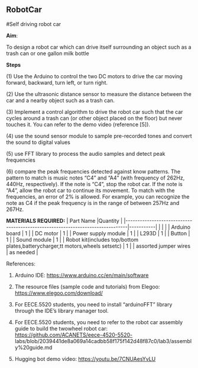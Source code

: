 ## RobotCar
#Self driving robot car


**Aim**:

To design a robot car which can drive itself surrounding an object such as a trash can or one gallon milk bottle 

**Steps**

(1) Use the Arduino to control the two DC motors to drive the car moving forward, backward,
turn left, or turn right.

(2) Use the ultrasonic distance sensor to measure the distance between the car and a
nearby object such as a trash can.

(3) Implement a control algorithm to drive the robot car such that the car cycles around a
trash can (or other object placed on the floor) but never touches it. You can refer to the
demo video (reference [5]).

(4) use the sound sensor module to sample pre-recorded tones and convert the sound to
digital values

(5) use FFT library to process the audio samples and detect peak frequencies

(6) compare the peak frequencies detected against know patterns. The pattern to match is
music notes “C4” and “A4” (with frequency of 262Hz, 440Hz, respectively). If the note is
“C4”, stop the robot car. If the note is “A4”, allow the robot car to continue its movement.
To match with the frequencies, an error of 2% is allowed. For example, you can
recognize the note as C4 if the peak frequency is in the range of between 257Hz and
267Hz.



**MATERIALS REQUIRED:**
| Part Name                                                                     |Quantity   |
|-------------------------------------------------------------------------------|-----------|
|                                                                               |           |
| Arduino board                                                                 | 1         |
| DC motor                                                                      | 1         |
| Power supply module                                                           | 1         |
| L293D                                                                         | 1         |
| Button                                                                        | 1         |
| Sound module                                                                  | 1         |
| Robot kit(includes top/bottom plates,batterycharger,tt motors,wheels setsetc) | 1         |
| assorted jumper wires                                                         | as needed |



References:

1. Arduino IDE: https://www.arduino.cc/en/main/software
   
2. The resource files (sample code and tutorials) from Elegoo:
https://www.elegoo.com/download/

3. For EECE.5520 students, you need to install “arduinoFFT” library through the IDE’s library
manager tool.

4. For EECE.5520 students, you need to refer to the robot car assembly guide to build the twowheel
robot car: https://github.com/ACANETS/eece-4520-5520-
labs/blob/2039441de8a069a14cadbb58f175f142d48f87c0/lab3/assembly%20guide.md

5. Hugging bot demo video: https://youtu.be/7CNUAesYvLU



